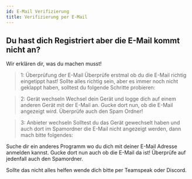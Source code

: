 ```yaml
---
id: E-Mail Verifizierung
title: Verifizierung per E-Mail
---
```


## Du hast dich Registriert aber die E-Mail kommt nicht an?
Wir erklären dir, was du machen musst!


> 1: Überprüfung der E-Mail
Überprüfe erstmal ob du die E-Mail richtig eingetippt hast! 
Sollte alles richtig sein, aber es immer noch nicht geklappt haben, solltest du folgende Schritte probieren:


> 2: Gerät wechseln
Wechsel dein Gerät und logge dich auf einem anderen Gerät mit der E-Mail an.
Gucke dort nun, ob die E-Mail angezeigt wird.
Überprüfe auch den Spam Ordner!


> 3: Anbieter wechseln
Solltest du das Gerät gewechselt haben und auch dort im Spamordner die E-Mail nicht angezeigt werden,
dann mach bitte folgendes:

Suche dir ein anderes Programm wo du dich mit deiner E-Mail Adresse anmelden kannst. 
Gucke dort nun auch ob die E-Mail da ist! Überprüfe auf jedenfall auch den Spamordner.

Sollte das nicht alles helfen wende dich bitte per Teamspeak oder Discord.
